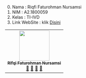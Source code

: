 
0. Nama  : Riqfi Faturohman Nursamsi
1. NIM   : A2.1800059
2. Kelas : TI-IVD
3. Link WebSite  :  klik [Disini](https://a21800059.000webhostapp.com)

<!-- ALL-CONTRIBUTORS-LIST:START - Do not remove or modify this section -->
<!-- prettier-ignore-start -->
<!-- markdownlint-disable -->
<table>
  <tr>
    <td align="center"><a href="#"><img src="https://avatars0.githubusercontent.com/u/61534318?s=400&v=4" width="100px;" alt=""/><br /><sub><b>Rifqi Faturohman Nursamsi</b></sub></a><br /><a href="#" title="Link Repo">🔗</a> <a href="#" title="Documentation">📖</a> <a href="#" title="Profile">👀</a> <a href="#" title="Talks">📢</a></td>
